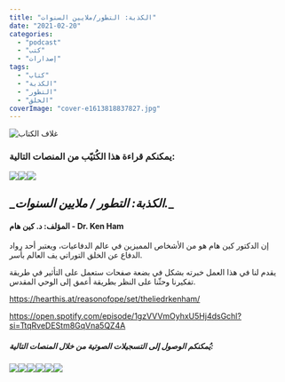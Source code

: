 ```yaml
---
title: "الكذبة: التطور/ملايين السنوات"
date: "2021-02-20"
categories: 
  - "podcast"
  - "كتب"
  - "إصدارات"
tags: 
  - "كتاب"
  - "الكذبة"
  - "التطور"
  - "الخلق"
coverImage: "cover-e1613818837827.jpg"
---
```


![غلاف الكتاب](https://arabcreationisthome.files.wordpress.com/2021/02/cover-1.jpg?w=695)

### يمكنكم قراءة هذا الكُتيّب من المنصات التالية:  
  
[![](images/apple.png)](http://books.apple.com/us/book/id1564238957)[![](images/google-books.png)](https://books.google.lu/books?id=mBIZEAAAQBAJ&lpg=RA2-PA5&pg=PP1#v=onepage&q&f=false)[![](images/pdf.png)](https://arabcreationisthome.files.wordpress.com/2021/02/the-lie-arabic-edition-pdf.pdf)

## **_**_الكذبة: التطور / ملايين السنوات._**_**

#### المؤلف: د. كين هام - Dr. Ken Ham

إن الدكتور كين هام هو من الأشخاص المميزين في عالم الدفاعيات، ويعتبر أحد رواد الدفاع عن الخلق التوراتي يف العالم بأسر.

يقدم لنا في هذا العمل خبرته بشكل في بضعة صفحات ستعمل على التأثير في طريقة تفكيرنا وحثّنا على النظر بطريقة أعمق إلى الوحي المقدس.

https://hearthis.at/reasonofope/set/theliedrkenham/

https://open.spotify.com/episode/1gzVVVmOyhxU5Hj4dsGchl?si=TtqRveDEStm8GqVna5QZ4A

##### يُمكنكم الوصول إلى التسجيلات الصوتية من خلال المنصات التالية:  
  
[![](images/apple-podcasts-1.png)](https://podcasts.apple.com/us/podcast/الكذبة-التطور-ملايين-السنوات/id1551872533)[![](images/google-podcasts.png)](https://drive.google.com/drive/folders/1cTKF19zfGmtuz72nCBoP6fYEIk2-30dc?usp=sharing)[![](images/spotify.png)](https://open.spotify.com/episode/1gzVVVmOyhxU5Hj4dsGchl?si=URWpQ0tTRuO0XyrmUimY1g)[![](images/anchor-2.png)](https://anchor.fm/reason-of-hope4/episodes/ep-eseolo/a-a4turk0)[![](images/hearthis.at_.png)](https://hearthis.at/reasonofope/set/theliedrkenham/)[![](images/breaker.png)](https://www.breaker.audio/sbb-lrj/e/83086095)
